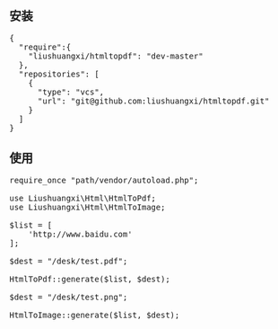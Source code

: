 ## 安装
<pre>
{
  "require":{
    "liushuangxi/htmltopdf": "dev-master"
  },
  "repositories": [
    {
      "type": "vcs",
      "url": "git@github.com:liushuangxi/htmltopdf.git"
    }
  ]
}
</pre>

## 使用
<pre>
require_once "path/vendor/autoload.php";

use Liushuangxi\Html\HtmlToPdf;
use Liushuangxi\Html\HtmlToImage;

$list = [
    'http://www.baidu.com'
];

$dest = "/desk/test.pdf";

HtmlToPdf::generate($list, $dest);

$dest = "/desk/test.png";

HtmlToImage::generate($list, $dest);
</pre>
